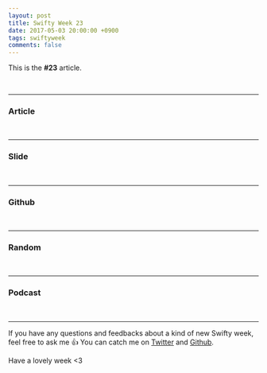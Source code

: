 ```yaml
---
layout: post
title: Swifty Week 23
date: 2017-05-03 20:00:00 +0900
tags: swiftyweek
comments: false
---
```


This is the **#23** article. 

<br>

---

### Article

<br>

---

### Slide

<br>

---

### Github

<br>

---

### Random

<br>

---

### Podcast

<br>

---

If you have any questions and feedbacks about a kind of new Swifty week, feel free to ask me :+1:
You can catch me on [Twitter](https://twitter.com/pixyzehn) and [Github](https://github.com/pixyzehn).

Have a lovely week <3


